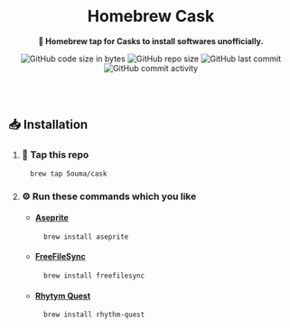 <br />

<div align="center">

# Homebrew Cask

**🍺 Homebrew tap for Casks to install softwares unofficially.**

![GitHub code size in bytes](https://img.shields.io/github/languages/code-size/5ouma/homebrew-cask?style=flat-square)
![GitHub repo size](https://img.shields.io/github/repo-size/5ouma/homebrew-cask?style=flat-square)
![GitHub last commit](https://img.shields.io/github/last-commit/5ouma/homebrew-cask?style=flat-square)
![GitHub commit activity](https://img.shields.io/github/commit-activity/m/5ouma/homebrew-cask?style=flat-square)

</div>

<br /><br />

## 📥 Installation

1. ### 🚰 Tap this repo

   ```shell
     brew tap 5ouma/cask
   ```

2. ### ⚙️ Run these commands which you like

   - #### [Aseprite](https://www.aseprite.org)

     ```shell
       brew install aseprite
     ```

   - #### [FreeFileSync](https://freefilesync.org)

     ```shell
       brew install freefilesync
     ```

   - #### [Rhytym Quest](https://rhythmquestgame.com)

     ```shell
       brew install rhythm-quest
     ```
